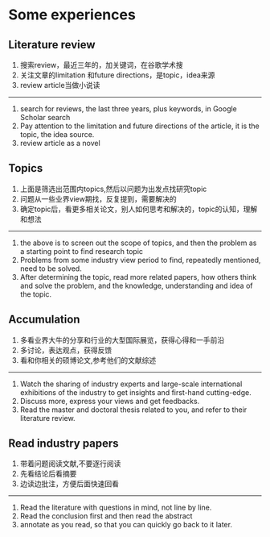 # Some experiences
## Literature review
1. 搜索review，最近三年的，加关键词，在谷歌学术搜
2. 关注文章的limitation 和future directions，是topic，idea来源
3. review article当做小说读
-------
1. search for reviews, the last three years, plus keywords, in Google Scholar search
2. Pay attention to the limitation and future directions of the article, it is the topic, the idea source.
3. review article as a novel
## Topics
1. 上面是筛选出范围内topics,然后以问题为出发点找研究topic
2. 问题从一些业界view期找，反复提到，需要解决的
3. 确定topic后，看更多相关论文，别人如何思考和解决的，topic的认知，理解和想法

-----
1. the above is to screen out the scope of topics, and then the problem as a starting point to find research topic
2. Problems from some industry view period to find, repeatedly mentioned, need to be solved.
3. After determining the topic, read more related papers, how others think and solve the problem, and the knowledge, understanding and idea of the topic.
## Accumulation
1. 多看业界大牛的分享和行业的大型国际展览，获得心得和一手前沿
2. 多讨论，表达观点，获得反馈
3. 看和你相关的硕博论文,参考他们的文献综述
----
1. Watch the sharing of industry experts and large-scale international exhibitions of the industry to get insights and first-hand cutting-edge.
2. Discuss more, express your views and get feedbacks.
3. Read the master and doctoral thesis related to you, and refer to their literature review.
## Read industry papers
1. 带着问题阅读文献,不要逐行阅读
2. 先看结论后看摘要
3. 边读边批注，方便后面快速回看

----
1. Read the literature with questions in mind, not line by line.
2. Read the conclusion first and then read the abstract
3. annotate as you read, so that you can quickly go back to it later.
